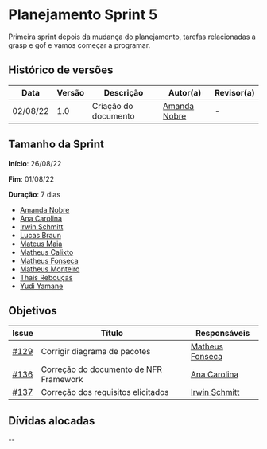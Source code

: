 # Planejamento Sprint 5

Primeira sprint depois da mudança do planejamento, tarefas relacionadas a grasp e gof e vamos começar a programar.

## Histórico de versões

| Data     | Versão | Descrição            | Autor(a)                                     | Revisor(a) |
| -------- | ------ | -------------------- | -------------------------------------------- | ---------- |
| 02/08/22 | 1.0    | Criação do documento | [Amanda Nobre](https://github.com/AmandaNbr) | -          |

## Tamanho da Sprint

**Início**: 26/08/22

**Fim**: 01/08/22

**Duração**: 7 dias

- [Amanda Nobre](https://github.com/AmandaNbr)
- [Ana Carolina](https://github.com/AnaCarolinaRodriguesLeite)
- [Irwin Schmitt](https://github.com/irwinschmitt)
- [Lucas Braun](https://github.com/lbvx)
- [Mateus Maia](https://github.com/mateusmaiamaia)
- [Matheus Calixto](https://github.com/matheuscvp)
- [Matheus Fonseca](https://github.com/gatotabaco) 
- [Matheus Monteiro](https://github.com/matheusyanmonteiro)
- [Thaís Rebouças](https://github.com/thais-ra)
- [Yudi Yamane](https://github.com/yudi-azvd)

## Objetivos

| Issue                                                                     | Título                                 | Responsáveis                                                 |
| ------------------------------------------------------------------------- | -------------------------------------- | ------------------------------------------------------------ |
| [#129](https://github.com/UnBArqDsw2022-1/2022.1_G4_FluxoAgil/issues/129) | Corrigir diagrama de pacotes           | [Matheus Fonseca](https://github.com/gatotabaco)             |
| [#136](https://github.com/UnBArqDsw2022-1/2022.1_G4_FluxoAgil/issues/136) | Correção do documento de NFR Framework | [Ana Carolina](https://github.com/AnaCarolinaRodriguesLeite) |
| [#137](https://github.com/UnBArqDsw2022-1/2022.1_G4_FluxoAgil/issues/137) | Correção dos requisitos elicitados     | [Irwin Schmitt](https://github.com/irwinschmitt)             |

## Dívidas alocadas

--